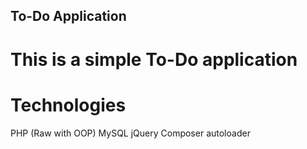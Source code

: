 ## To-Do Application

# This is a simple To-Do application

# Technologies

PHP (Raw with OOP)
MySQL
jQuery
Composer autoloader
